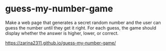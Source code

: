 # guess-my-number-game
Make a web page that generates a secret random number and the user can guess the number until they get it right. For each guess, the game should display whether the answer is higher, lower, or correct.

https://zarina2311.github.io/guess-my-number-game/